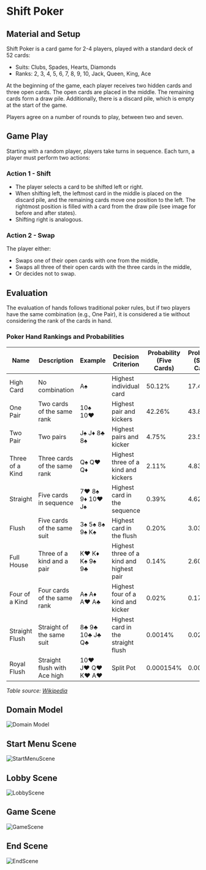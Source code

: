 # Shift Poker

## Material and Setup

Shift Poker is a card game for 2-4 players, played with a standard deck of 52 cards:
- Suits: Clubs, Spades, Hearts, Diamonds
- Ranks: 2, 3, 4, 5, 6, 7, 8, 9, 10, Jack, Queen, King, Ace

At the beginning of the game, each player receives two hidden cards and three open cards. The open cards are placed in the middle. The remaining cards form a draw pile. Additionally, there is a discard pile, which is empty at the start of the game.

Players agree on a number of rounds to play, between two and seven.

## Game Play

Starting with a random player, players take turns in sequence. Each turn, a player must perform two actions:

### Action 1 - Shift

- The player selects a card to be shifted left or right.
- When shifting left, the leftmost card in the middle is placed on the discard pile, and the remaining cards move one position to the left. The rightmost position is filled with a card from the draw pile (see image for before and after states).
- Shifting right is analogous.

### Action 2 - Swap

The player either:
- Swaps one of their open cards with one from the middle,
- Swaps all three of their open cards with the three cards in the middle, 
- Or decides not to swap.

## Evaluation

The evaluation of hands follows traditional poker rules, but if two players have the same combination (e.g., One Pair), it is considered a tie without considering the rank of the cards in hand.

### Poker Hand Rankings and Probabilities

| Name             | Description                  | Example           | Decision Criterion                          | Probability (Five Cards) | Probability (Seven Cards) |
|------------------|------------------------------|-------------------|---------------------------------------------|--------------------------|---------------------------|
| High Card        | No combination               | A♠                | Highest individual card                     | 50.12%                   | 17.41%                    |
| One Pair         | Two cards of the same rank   | 10♠ 10♥           | Highest pair and kickers                    | 42.26%                   | 43.83%                    |
| Two Pair         | Two pairs                    | J♠ J♦ 8♣ 8♠       | Highest pairs and kicker                    | 4.75%                    | 23.50%                    |
| Three of a Kind  | Three cards of the same rank | Q♠ Q♥ Q♦          | Highest three of a kind and kickers         | 2.11%                    | 4.83%                     |
| Straight         | Five cards in sequence       | 7♥ 8♠ 9♦ 10♥ J♠   | Highest card in the sequence                | 0.39%                    | 4.62%                     |
| Flush            | Five cards of the same suit  | 3♠ 5♠ 8♠ 9♠ K♠    | Highest card in the flush                   | 0.20%                    | 3.03%                     |
| Full House       | Three of a kind and a pair   | K♥ K♦ K♠ 9♠ 9♣    | Highest three of a kind and highest pair    | 0.14%                    | 2.60%                     |
| Four of a Kind   | Four cards of the same rank  | A♠ A♦ A♥ A♣       | Highest four of a kind and kicker           | 0.02%                    | 0.17%                     |
| Straight Flush   | Straight of the same suit    | 8♣ 9♣ 10♣ J♣ Q♣   | Highest card in the straight flush          | 0.0014%                  | 0.028%                    |
| Royal Flush      | Straight flush with Ace high | 10♥ J♥ Q♥ K♥ A♥   | Split Pot                                   | 0.000154%                | 0.0032%                   |

*Table source: [Wikipedia](https://de.wikipedia.org/wiki/Poker)*

## Domain Model

![Domain Model](./DomainModelSvg.svg)

## Start Menu Scene

![StartMenuScene](./startMenuScene.png)

## Lobby Scene

![LobbyScene](./lobbyScene.png)

## Game Scene

![GameScene](./gameScene.png)

## End Scene

![EndScene](./endScene.png)
